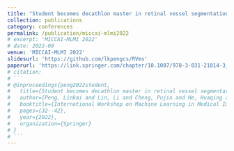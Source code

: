 ```yaml
---
title: "Student becomes decathlon master in retinal vessel segmentation via dual-teacher multi-target domain adaptation"
collection: publications
category: conferences
permalink: /publication/miccai-mlmi2022
# excerpt: 'MICCAI-MLMI 2022'
# date: 2022-09
venue: 'MICCAI-MLMI 2022'
slidesurl: 'https://github.com/lkpengcs/RVms'
paperurl: 'https://link.springer.com/chapter/10.1007/978-3-031-21014-3_4'
# citation: 
# ```
# @inproceedings{peng2022student,
#   title={Student becomes decathlon master in retinal vessel segmentation via dual-teacher multi-target domain adaptation},
#   author={Peng, Linkai and Lin, Li and Cheng, Pujin and He, Huaqing and Tang, Xiaoying},
#   booktitle={International Workshop on Machine Learning in Medical Imaging},
#   pages={32--42},
#   year={2022},
#   organization={Springer}
# }
# ```
---
```


